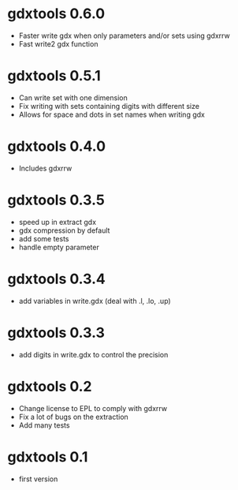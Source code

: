 # gdxtools 0.6.0

* Faster write gdx when only parameters and/or sets using gdxrrw
* Fast write2 gdx function

# gdxtools 0.5.1

* Can write set with one dimension
* Fix writing with sets containing digits with different size
* Allows for space and dots in set names when writing gdx

# gdxtools 0.4.0

* Includes gdxrrw

# gdxtools 0.3.5

* speed up in extract gdx
* gdx compression by default
* add some tests
* handle empty parameter

# gdxtools 0.3.4

* add variables in write.gdx (deal with .l, .lo, .up)

# gdxtools 0.3.3

* add digits in write.gdx to control the precision

# gdxtools 0.2

* Change license to EPL to comply with gdxrrw
* Fix a lot of bugs on the extraction
* Add many tests


# gdxtools 0.1

* first version
